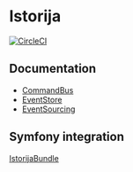 # Istorija

[![CircleCI](https://circleci.com/gh/dayuse/istorija.svg?style=svg&circle-token=6fb221231fda90514f1a57870cbdf2e7f3798f9c)](https://circleci.com/gh/dayuse/istorija)

## Documentation
- [CommandBus](https://github.com/dayuse/istorija/blob/master/src/CommandBus/README.md)
- [EventStore](https://github.com/dayuse/istorija/blob/master/src/EventStore/README.md)
- [EventSourcing](https://github.com/dayuse/istorija/blob/master/src/EventSourcing/README.md)

## Symfony integration
[IstorijaBundle](https://github.com/dayuse/istorija-bundle)